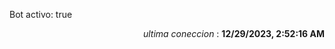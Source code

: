 <p>Bot activo: true</p>
<p align="right"><i>ultima coneccion</i> : <b>12/29/2023, 2:52:16 AM</b></p>

